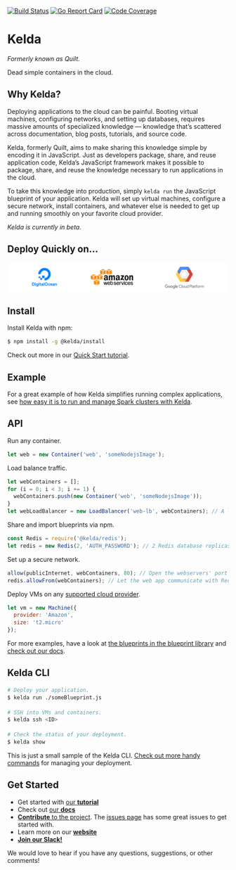 [![Build Status](https://travis-ci.org/kelda/kelda.svg?branch=master)](https://travis-ci.org/kelda/kelda)
[![Go Report Card](https://goreportcard.com/badge/github.com/kelda/kelda)](https://goreportcard.com/report/github.com/kelda/kelda)
[![Code Coverage](https://codecov.io/gh/kelda/kelda/branch/master/graph/badge.svg)](https://codecov.io/gh/kelda/kelda)

# Kelda
_Formerly known as Quilt._

Dead simple containers in the cloud.

## Why Kelda?
Deploying applications to the cloud can be painful. Booting virtual machines, configuring
networks, and setting up databases, requires massive amounts of specialized knowledge —
knowledge that’s scattered across documentation, blog posts, tutorials, and source code.

Kelda, formerly Quilt, aims to make sharing this knowledge simple by encoding
it in JavaScript.  Just as developers package, share, and reuse application
code, Kelda’s JavaScript framework makes it possible to package, share, and
reuse the knowledge necessary to run applications in the cloud.

To take this knowledge into production, simply `kelda run` the JavaScript blueprint of
your application. Kelda will set up virtual machines, configure a secure network, install
containers, and whatever else is needed to get up and running smoothly on your favorite
cloud provider.

*Kelda is currently in beta.*

## Deploy Quickly on...

![providers](./docs/source/images/providers.png)

## Install

Install Kelda with npm:

```bash
$ npm install -g @kelda/install
```
Check out more in our [Quick Start tutorial](http://docs.kelda.io/#quick-start).

## Example
For a great example of how Kelda simplifies running complex applications, see
[how easy it is to run and manage Spark clusters with Kelda](https://github.com/kelda/spark).

## API

Run any container.

[//]: # (b1)
<!-- const {Container, LoadBalancer, Machine, allow, publicInternet} = require('kelda'); -->
```javascript
let web = new Container('web', 'someNodejsImage');
```

Load balance traffic.

[//]: # (b1)
```javascript
let webContainers = [];
for (i = 0; i < 3; i += 1) {
  webContainers.push(new Container('web', 'someNodejsImage'));
}
let webLoadBalancer = new LoadBalancer('web-lb', webContainers); // A load balancer over 3 containers.
```

Share and import blueprints via npm.

[//]: # (b1)
```javascript
const Redis = require('@kelda/redis');
let redis = new Redis(2, 'AUTH_PASSWORD'); // 2 Redis database replicas.
```

Set up a secure network.

[//]: # (b1)
```javascript
allow(publicInternet, webContainers, 80); // Open the webservers' port 80 to the public internet.
redis.allowFrom(webContainers); // Let the web app communicate with Redis.
```

Deploy VMs on any [supported cloud provider](#deploy-quickly-on).

[//]: # (b1)
```javascript
let vm = new Machine({
  provider: 'Amazon',
  size: 't2.micro'
});
```

For more examples, have a look at [the blueprints in the blueprint library](http://docs.kelda.io/#blueprint-library)
and [check out our docs](http://docs.kelda.io).

## Kelda CLI

```bash
# Deploy your application.
$ kelda run ./someBlueprint.js

# SSH into VMs and containers.
$ kelda ssh <ID>

# Check the status of your deployment.
$ kelda show
```

This is just a small sample of the Kelda CLI. [Check out more handy commands](http://docs.kelda.io/#kelda-cli) for managing your deployment.

## Get Started

* Get started with [our **tutorial**](http://docs.kelda.io/#quick-start)
* Check out [our **docs**](http://docs.kelda.io/)
* [**Contribute** to the project](http://docs.kelda.io/#developing-kelda). The
[issues page](https://github.com/kelda/kelda/issues) has some great issues to
get started with.
* Learn more on our [**website**](http://kelda.io)
* [**Join our Slack!**](http://slack.kelda.io)

We would love to hear if you have any questions, suggestions, or other comments!
